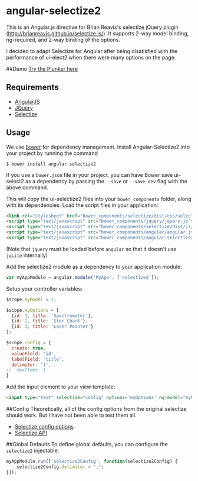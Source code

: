 angular-selectize2
==================
This is an Angular.js directive for Brian Reavis's selectize jQuery plugin (http://brianreavis.github.io/selectize.js/). It supports 2-way model binding, ng-required, and 2-way binding of the options. 

I decided to adapt Selectize for Angular after being disatisfied with the performance of ui-elect2 when there were many options on the page.


##Demo
[Try the Plunker here](http://plnkr.co/edit/4J6IUj?p=info)

## Requirements

- [AngularJS](http://angularjs.org/)
- [JQuery](http://jquery.com/)
- [Selectize](http://brianreavis.github.io/selectize.js/)

## Usage

We use [bower](https://github.com/bower/bower) for dependency management. Install Angular-Selectize2 into your project by running the command

`$ bower install angular-selectize2`

If you use a `bower.json` file in your project, you can have Bower save ui-select2 as a dependency by passing the `--save` or `--save-dev` flag with the above command.

This will copy the ui-selectize2 files into your `bower_components` folder, along with its dependencies. Load the script files in your application:
```html
<link rel="stylesheet" href="bower_components/selectize/dist/css/selectize.default.css ">
<script type="text/javascript" src="bower_components/jquery/jquery.js"></script>
<script type="text/javascript" src="bower_components/selectize/dist/js/standalone/selectize.min.js.js"></script>
<script type="text/javascript" src="bower_components/angular/angular.js"></script>
<script type="text/javascript" src="bower_components/angular-selectize2/dist/selectize2.js"></script>
```

(Note that `jquery` must be loaded before `angular` so that it doesn't use `jqLite` internally)


Add the selectize2 module as a dependency to your application module:

```javascript
var myAppModule = angular.module('MyApp', ['selectize2']);
```

Setup your controller variables:

```javascript
$scope.myModel = 1;

$scope.myOptions = [
  {id: 1, title: 'Spectrometer'},
  {id: 2, title: 'Star Chart'},
  {id: 3, title: 'Laser Pointer'}
];

$scope.config = {
  create: true,
  valueField: 'id',
  labelField: 'title',
  delimiter: '|',
//  maxItems: 1
}
```

Add the input element to your view template:

```html
<input type="text" selectize="config" options='myOptions' ng-model="myModel">
```

##Config
Theoretically, all of the config options from the original selectize should work. But I have not been able to test them all.

- [Selectize config options](https://github.com/brianreavis/selectize.js/blob/master/docs/usage.md)
- [Selectize API](https://github.com/brianreavis/selectize.js/blob/master/docs/api.md)

##Global Defaults
To define global defaults, you can configure the `selectize2` injectable:

```javascript
myAppModule.run(['selectize2Config', function(selectize2Config) {
	selectize2Config.delimiter = ",";
}]);
```
